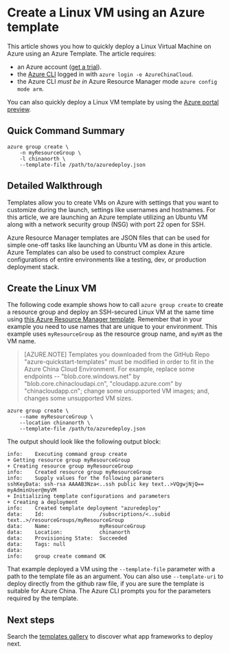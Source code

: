 <properties
    pageTitle="Create a Linux VM using an Azure template | Azure"
    description="Create a Linux VM on Azure using an Azure Resource Manager template."
    services="virtual-machines-linux"
    documentationcenter=""
    author="vlivech"
    manager="timlt"
    editor=""
    tags="azure-service-management,azure-resource-manager" />
<tags
    ms.assetid="721b8378-9e47-411e-842c-ec3276d3256a"
    ms.service="virtual-machines-linux"
    ms.workload="infrastructure-services"
    ms.tgt_pltfrm="vm-linux"
    ms.devlang="na"
    ms.topic="hero-article"
    ms.date="10/24/2016"
    wacn.date=""
    ms.author="v-livech" />

# Create a Linux VM using an Azure template
This article shows you how to quickly deploy a Linux Virtual Machine on Azure using an Azure Template.  The article requires:

* an Azure account ([get a trial](/pricing/1rmb-trial/)).
* the [Azure CLI](/documentation/articles/xplat-cli-install/) logged in with `azure login -e AzureChinaCloud`.
* the Azure CLI *must be in* Azure Resource Manager mode `azure config mode arm`.

You can also quickly deploy a Linux VM template by using the [Azure portal preview](/documentation/articles/virtual-machines-linux-quick-create-portal/).

## Quick Command Summary

    azure group create \
        -n myResourceGroup \
        -l chinanorth \
        --template-file /path/to/azuredeploy.json

## Detailed Walkthrough
Templates allow you to create VMs on Azure with settings that you want to customize during the launch, settings like usernames and hostnames. For this article, we are launching an Azure template utilizing an Ubuntu VM along with a network security group (NSG) with port 22 open for SSH.

Azure Resource Manager templates are JSON files that can be used for simple one-off tasks like launching an Ubuntu VM as done in this article.  Azure Templates can also be used to construct complex Azure configurations of entire environments like a testing, dev, or production deployment stack.

## Create the Linux VM
The following code example shows how to call `azure group create` to create a resource group and deploy an SSH-secured Linux VM at the same time using [this Azure Resource Manager template](https://raw.githubusercontent.com/Azure/azure-quickstart-templates/master/101-vm-sshkey/azuredeploy.json). Remember that in your example you need to use names that are unique to your environment. This example uses `myResourceGroup` as the resource group name, and `myVM` as the VM name.

>[AZURE.NOTE] Templates you downloaded from the GitHub Repo "azure-quickstart-templates" must be modified in order to fit in the Azure China Cloud Environment. For example, replace some endpoints -- "blob.core.windows.net" by "blob.core.chinacloudapi.cn", "cloudapp.azure.com" by "chinacloudapp.cn"; change some unsupported VM images; and, changes some unsupported VM sizes.

    azure group create \
        --name myResourceGroup \
        --location chinanorth \
        --template-file /path/to/azuredeploy.json

The output should look like the following output block:

    info:    Executing command group create
    + Getting resource group myResourceGroup
    + Creating resource group myResourceGroup
    info:    Created resource group myResourceGroup
    info:    Supply values for the following parameters
    sshKeyData: ssh-rsa AAAAB3Nza<..ssh public key text..>VQgwjNjQ== myAdminUser@myVM
    + Initializing template configurations and parameters
    + Creating a deployment
    info:    Created template deployment "azuredeploy"
    data:    Id:                  /subscriptions/<..subid text..>/resourceGroups/myResourceGroup
    data:    Name:                myResourceGroup
    data:    Location:            chinanorth
    data:    Provisioning State:  Succeeded
    data:    Tags: null
    data:
    info:    group create command OK

That example deployed a VM using the `--template-file` parameter with a path to the template file as an argument. You can also use `--template-uri` to deploy directly from the github raw file, if you are sure the template is suitable for Azure China. The Azure CLI prompts you for the parameters required by the template.

## Next steps
Search the [templates gallery](https://github.com/Azure/azure-quickstart-templates/) to discover what app frameworks to deploy next.

